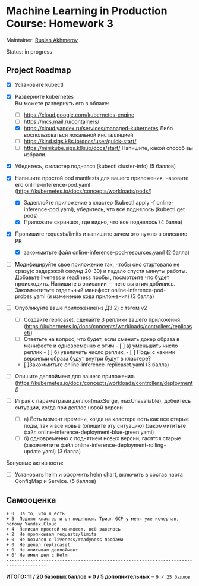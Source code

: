 # Machine Learning in Production Course: Homework 3
Maintainer: [Ruslan Akhmerov](https://data.mail.ru/profile/r.akhmerov/)

Status: in progress

## Project Roadmap

- [X] Установите kubectl

- [X] Разверните kubernetes  
    Вы можете развернуть его в облаке:
    - [ ] https://cloud.google.com/kubernetes-engine
    - [ ] https://mcs.mail.ru/containers/
    - [X] https://cloud.yandex.ru/services/managed-kubernetes
    Либо воспользоваться локальной инсталляцией
    - [ ] https://kind.sigs.k8s.io/docs/user/quick-start/
    - [ ] https://minikube.sigs.k8s.io/docs/start/
    Напишите, какой способ вы избрали.
- [X] Убедитесь, с кластер поднялся (kubectl cluster-info) 
(5 баллов)

- [X] Напишите простой pod manifests для вашего приложения, назовите его online-inference-pod.yaml (https://kubernetes.io/docs/concepts/workloads/pods/)
    - [X] Задеплойте приложение в кластер (kubectl apply -f online-inference-pod.yaml), убедитесь, что все поднялось (kubectl get pods)
    - [X] Приложите скриншот, где видно, что все поднялось
(4 балла)

- [X] Пропишите requests/limits и напишите зачем это нужно в описание PR
    - [X] закоммитьте файл online-inference-pod-resources.yaml
(2 балла)

- [ ] Модифицируйте свое приложение так, чтобы оно стартовало не сразу(с задержкой секунд 20-30) и падало спустя минуты работы. 
Добавьте liveness и readiness пробы , посмотрите что будет происходить.
Напишите в описании -- чего вы этим добились.
Закоммититьте отдельный манифест online-inference-pod-probes.yaml (и изменение кода приложения)
(3 балла)

- [ ] Опубликуйте ваше приложение(из ДЗ 2) с тэгом v2
  - [ ] Создайте replicaset, сделайте 3 реплики вашего приложения. (https://kubernetes.io/docs/concepts/workloads/controllers/replicaset/)
  - [ ] Ответьте на вопрос, что будет, если сменить докер образа в манифесте и одновременно с этим 
        - [ ] а) уменьшить число реплик
        - [ ] б) увеличить число реплик.
        - [ ] Поды с какими версиями образа будут внутри будут в кластере? 
  - [ ]Закоммитьте online-inference-replicaset.yaml
(3 балла)

- [ ] Опишите деплоймент для вашего приложения.  (https://kubernetes.io/docs/concepts/workloads/controllers/deployment/)
- [ ] Играя с параметрами деплоя(maxSurge, maxUnavaliable), добейтесь ситуации, когда при деплое новой версии
    - [ ] a) Есть момент времени, когда на кластере есть как все старые поды, так и все новые (опишите эту ситуацию) (закоммититьте файл online-inference-deployment-blue-green.yaml)
    - [ ] б) одновременно с поднятием новых версии, гасятся старые (закоммитите файл online-inference-deployment-rolling-update.yaml)
(3 балла)

Бонусные активности:
- [ ] Установить helm и оформить helm chart, включить в состав чарта ConfigMap и Service.
(5 баллов)


## Самооценка
```
+ 0  За то, что я есть
+ 5  Поднял кластер и он поднялся. Триал GCP у меня уже исчерпан, потому Yandex.Cloud
+ 4  Написал простой манифест, всё завелось
+ 2  Не прописывал requests/limits
+ 0  Не возился с liveness/readyness пробами
+ 0  Не делал replicaset
+ 0  Не описывал деплоймент
+ 0' Не имел дел с Helm
-------------------------------------------------------------------------------------
```
**ИТОГО: 11 / 20 базовых баллов + 0 / 5 дополнительных =** `9 / 25 баллов`